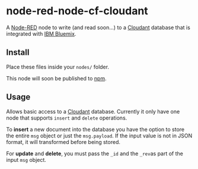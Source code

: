 node-red-node-cf-cloudant
=========================
A [Node-RED](http://nodered.org) node to write (and read soon...) to a
[Cloudant](http://cloudant.com) database that is integrated with
[IBM Bluemix](http://bluemix.net).

Install
-------
Place these files inside your `nodes/` folder.

This node will soon be published to [npm](https://www.npmjs.org/).

Usage
-----
Allows basic access to a [Cloudant](http://cloudant.com) database. Currently
it only have one node that supports `insert` and `delete`
operations.

To **insert** a new document into the database you have the option to store
the entire `msg` object or just the `msg.payload`. If the input value is not
in JSON format, it will transformed before being stored.

For **update** and **delete**, you must pass the `_id` and the `_rev`as part
of the input `msg` object.
